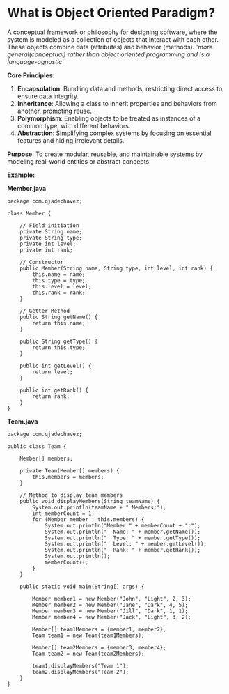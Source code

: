 # What is Object Oriented Paradigm?

A conceptual framework or philosophy for designing software, where the system is modeled as a collection of objects that interact with each other. These objects combine data (attributes) and behavior (methods). '*more general(conceptual) rather than object oriented programming and is a language-agnostic*'

**Core Principles**:

1. **Encapsulation**: Bundling data and methods, restricting direct access to ensure data integrity.
2. **Inheritance**: Allowing a class to inherit properties and behaviors from another, promoting reuse.
3. **Polymorphism**: Enabling objects to be treated as instances of a common type, with different behaviors.
4. **Abstraction**: Simplifying complex systems by focusing on essential features and hiding irrelevant details.

**Purpose**: To create modular, reusable, and maintainable systems by modeling real-world entities or abstract concepts.

**Example:**

**Member.java**
```
package com.qjadechavez;  
  
class Member {  
  
    // Field initiation  
    private String name;  
    private String type;  
    private int level;  
    private int rank;  
  
    // Constructor  
    public Member(String name, String type, int level, int rank) {  
        this.name = name;  
        this.type = type;  
        this.level = level;  
        this.rank = rank;  
    }  
  
    // Getter Method  
    public String getName() {  
        return this.name;  
    }  
  
    public String getType() {  
        return this.type;  
    }  
  
    public int getLevel() {  
        return level;  
    }  
  
    public int getRank() {  
        return rank;  
    }  
}
```

**Team.java**
```
package com.qjadechavez;  
  
public class Team {  
  
    Member[] members;  
      
    private Team(Member[] members) {  
        this.members = members;  
    }  
  
    // Method to display team members  
    public void displayMembers(String teamName) {  
        System.out.println(teamName + " Members:");  
        int memberCount = 1;  
        for (Member member : this.members) {  
            System.out.println("Member " + memberCount + ":");  
            System.out.println("  Name: " + member.getName());  
            System.out.println("  Type: " + member.getType());  
            System.out.println("  Level: " + member.getLevel());  
            System.out.println("  Rank: " + member.getRank());  
            System.out.println();  
            memberCount++;  
        }  
    }  
  
    public static void main(String[] args) {  
  
        Member member1 = new Member("John", "Light", 2, 3);  
        Member member2 = new Member("Jane", "Dark", 4, 5);  
        Member member3 = new Member("Jill", "Dark", 1, 1);  
        Member member4 = new Member("Jack", "Light", 3, 2);  
          
        Member[] team1Members = {member1, member2};  
        Team team1 = new Team(team1Members);  
  
        Member[] team2Members = {member3, member4};  
        Team team2 = new Team(team2Members);  
    
        team1.displayMembers("Team 1");  
        team2.displayMembers("Team 2");  
    }  
}
```



